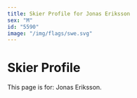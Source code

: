 ```yaml
---
title: Skier Profile for Jonas Eriksson
sex: "M"
id: "5590"
image: "/img/flags/swe.svg" 
---
```


# Skier Profile

This page is for: Jonas Eriksson.
    